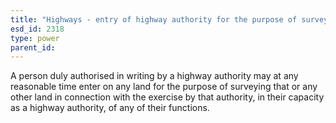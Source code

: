 ```yaml
---
title: "Highways - entry of highway authority for the purpose of surveying"
esd_id: 2318
type: power
parent_id:  
---
```


A person duly authorised in writing by a highway authority may at any reasonable time enter on any land for the purpose of surveying that or any other land in connection with the exercise by that authority, in their capacity as a highway authority, of any of their functions.

